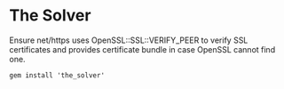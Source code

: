 # The Solver

Ensure net/https uses OpenSSL::SSL::VERIFY_PEER to verify SSL certificates and provides certificate bundle in case OpenSSL cannot find one. 

    gem install 'the_solver'



